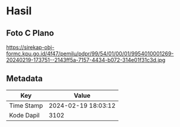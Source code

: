 # Hasil

## Foto C Plano

https://sirekap-obj-formc.kpu.go.id/4f47/pemilu/pdpr/99/54/01/00/01/9954010001269-20240219-173751--2143ff5a-7157-4434-b072-314e01f31c3d.jpg


## Metadata

| Key        | Value               |
| ---------- | ------------------- |
| Time Stamp | 2024-02-19 18:03:12 |
| Kode Dapil | 3102                |



